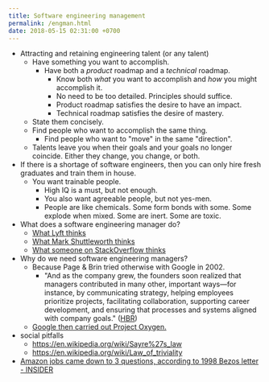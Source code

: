 ```yaml
---
title: Software engineering management
permalink: /engman.html
date: 2018-05-15 02:31:00 +0700
---
```


- Attracting and retaining engineering talent (or any talent)
    - Have something you want to accomplish.
        - Have both a *product* roadmap and a *technical* roadmap.
            - Know both *what* you want to accomplish and *how* you might accomplish it.
            - No need to be too detailed.
            Principles should suffice.
            - Product roadmap satisfies the desire to have an impact.
            - Technical roadmap satisfies the desire of mastery.
    - State them concisely.
    - Find people who want to accomplish the same thing.
        - Find people who want to "move" in the same "direction".
    - Talents leave you when their goals and your goals no longer coincide.
    Either they change, you change, or both.
- If there is a shortage of software engineers, then you can only hire fresh graduates and train them in house.
    - You want trainable people.
        - High IQ is a must, but not enough.
        - You also want agreeable people, but not yes-men.
        - People are like chemicals.
        Some form bonds with some.
        Some explode when mixed.
        Some are inert.
        Some are toxic.
- What does a software engineering manager do?
    - [What Lyft thinks](https://www.lyft.com/jobs/software-engineering-manager)
    - [What Mark Shuttleworth thinks](http://www.markshuttleworth.com/archives/694)
    - [What someone on StackOverflow thinks](http://softwareengineering.stackexchange.com/questions/19267/the-written-roles-of-software-development-manager)
- Why do we need software engineering managers?
    - Because Page & Brin tried otherwise with Google in 2002.
        - "And as the company grew, the founders soon realized that managers contributed in many other,
        important ways—for instance, by communicating strategy, helping employees prioritize projects,
        facilitating collaboration, supporting career development,
        and ensuring that processes and systems aligned with company goals."
        ([HBR](https://hbr.org/2013/12/how-google-sold-its-engineers-on-management))
    - [Google then carried out Project Oxygen.](https://www.thestreet.com/story/12328981/1/googles-project-oxygen-pumps-fresh-air-into-management.html)
- social pitfalls
    - https://en.wikipedia.org/wiki/Sayre%27s_law
    - https://en.wikipedia.org/wiki/Law_of_triviality
- [Amazon jobs came down to 3 questions, according to 1998 Bezos letter - INSIDER](https://www.thisisinsider.com/amazon-jobs-executive-questions-2018-8)
